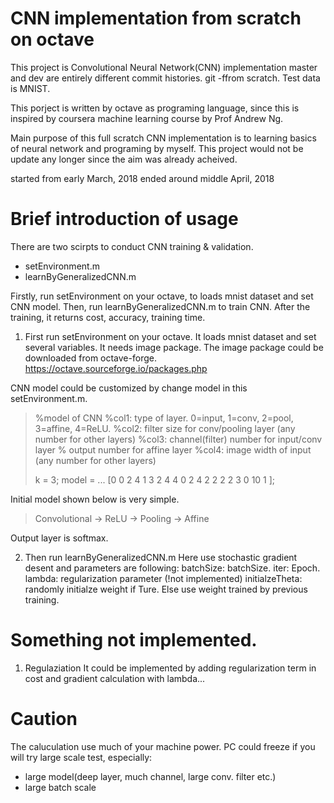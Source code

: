 # CNN implementation from scratch on octave
This project is Convolutional Neural Network(CNN) implementation  master and dev are entirely different commit histories. git -ffrom scratch. 
Test data is MNIST.  

This porject is written by octave as programing language, 
since this is inspired by coursera machine learning course 
by Prof Andrew Ng. 

Main purpose of this full scratch CNN implementation is 
to learning basics of neural network and programing by myself. 
This project would not be update any longer 
since the aim was already acheived. 

started from early March, 2018
ended around middle April, 2018


# Brief introduction of usage
There are two scirpts to conduct CNN training & validation. 
- setEnvironment.m
- learnByGeneralizedCNN.m

Firstly, run setEnvironment on your octave, 
to loads mnist dataset and set CNN model. 
Then, run learnByGeneralizedCNN.m to train CNN. 
After the training, it returns cost, accuracy, training time. 


1. First run setEnvironment on your octave. 
It loads mnist dataset and set several variables. 
It needs image package. 
The image package could be downloaded from octave-forge. 
    https://octave.sourceforge.io/packages.php

CNN model could be customized by change model in this setEnvironment.m. 
> %model of CNN
> %col1: type of layer. 0=input, 1=conv, 2=pool, 3=affine, 4=ReLU. 
> %col2: filter size for conv/pooling layer (any number for other layers)
> %col3: channel(filter) number for input/conv layer
> %      output number for affine layer
> %col4: image width of input (any number for other layers)
> 
> k = 3;
> model = ...
> [0  0  2  4
>  1  3  2  4
>  4  0  2  4
>  2  2  2  2
>  3  0 10  1 ];

Initial model shown below is very simple. 

> Convolutional -> ReLU -> Pooling -> Affine

Output layer is softmax.

2. Then run learnByGeneralizedCNN.m
Here use stochastic gradient desent and parameters are following: 
batchSize: batchSize. 
iter: Epoch. 
lambda: regularization parameter (!not implemented)
initialzeTheta: randomly initialze weight if Ture. 
                Else use weight trained by previous training. 


# Something not implemented. 
1. Regulaziation
It could be implemented by adding regularization term in 
cost and gradient calculation with lambda...

# Caution
The caluculation use much of your machine power. 
PC could freeze if you will try large scale test, especially: 
- large model(deep layer, much channel, large conv. filter etc.)
- large batch scale


